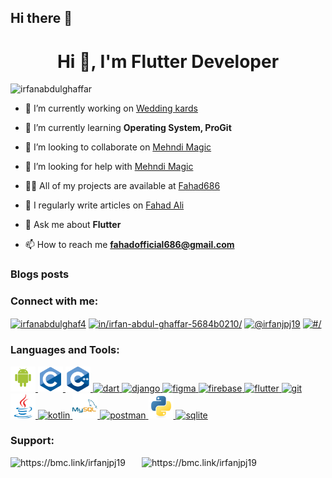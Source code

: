 ## Hi there 👋

<!--
**fahad686/fahad686** is a ✨ _special_ ✨ repository because its `README.md` (this file) appears on your GitHub profile.

Here are some ideas to get you started:

- 🔭 I’m currently working on ...
- 🌱 I’m currently learning ...
- 👯 I’m looking to collaborate on ...
- 🤔 I’m looking for help with ...
- 💬 Ask me about ...
- 📫 How to reach me: ...
- 😄 Pronouns: ...
- ⚡ Fun fact: ...
-->
<h1 align="center">Hi 👋, I'm Flutter Developer</h1>
<!-- <h3 align="center">A passionate frontend developer from Pakistan</h3> -->

<p align="left"> <img src="https://komarev.com/ghpvc/?username=irfanabdulghaffar&label=Profile%20views&color=0e75b6&style=flat" alt="irfanabdulghaffar" /> </p>

<!-- <p align="left"> <a href="https://github.com/ryo-ma/github-profile-trophy"><img src="https://github-profile-trophy.vercel.app/?username=irfanabdulghaffar" alt="irfanabdulghaffar" /></a> </p> -->

- 🔭 I’m currently working on [Wedding kards](https://play.google.com/store/apps/details?id=com.schuja.weddingcard)

- 🌱 I’m currently learning **Operating System, ProGit**

- 👯 I’m looking to collaborate on [Mehndi Magic](https://play.google.com/store/apps/details?id=com.mehndimagic.app)

- 🤝 I’m looking for help with [Mehndi Magic](https://play.google.com/store/apps/details?id=com.mehndimagic.app)

- 👨‍💻 All of my projects are available at [Fahad686](https://github.com/fahad686)

- 📝 I regularly write articles on [Fahad Ali]([https://github.com/fahad686](https://medium.com/@fahadofficial686))

- 💬 Ask me about **Flutter**

- 📫 How to reach me **fahadofficial686@gmail.com**

### Blogs posts
<!-- BLOG-POST-LIST:START -->
<!-- BLOG-POST-LIST:END -->

<h3 align="left">Connect with me:</h3>
<p align="left">
<a href="https://twitter.com/irfanabdulghaf4" target="blank"><img align="center" src="https://raw.githubusercontent.com/rahuldkjain/github-profile-readme-generator/master/src/images/icons/Social/twitter.svg" alt="irfanabdulghaf4" height="30" width="40" /></a>
<a href="https://linkedin.com/in/in/irfan-abdul-ghaffar-5684b0210/" target="blank"><img align="center" src="https://raw.githubusercontent.com/rahuldkjain/github-profile-readme-generator/master/src/images/icons/Social/linked-in-alt.svg" alt="in/irfan-abdul-ghaffar-5684b0210/" height="30" width="40" /></a>
<a href="https://medium.com/@irfanjpj19" target="blank"><img align="center" src="https://raw.githubusercontent.com/rahuldkjain/github-profile-readme-generator/master/src/images/icons/Social/medium.svg" alt="@irfanjpj19" height="30" width="40" /></a>
<a href="https://irfanlogo.000webhostapp.com/#/" target="blank"><img align="center" src="https://raw.githubusercontent.com/rahuldkjain/github-profile-readme-generator/master/src/images/icons/Social/rss.svg" alt="#/" height="30" width="40" /></a>
</p>

<h3 align="left">Languages and Tools:</h3>
<p align="left"> <a href="https://developer.android.com" target="_blank" rel="noreferrer"> <img src="https://raw.githubusercontent.com/devicons/devicon/master/icons/android/android-original-wordmark.svg" alt="android" width="40" height="40"/> </a> <a href="https://www.cprogramming.com/" target="_blank" rel="noreferrer"> <img src="https://raw.githubusercontent.com/devicons/devicon/master/icons/c/c-original.svg" alt="c" width="40" height="40"/> </a> <a href="https://www.w3schools.com/cpp/" target="_blank" rel="noreferrer"> <img src="https://raw.githubusercontent.com/devicons/devicon/master/icons/cplusplus/cplusplus-original.svg" alt="cplusplus" width="40" height="40"/> </a> <a href="https://dart.dev" target="_blank" rel="noreferrer"> <img src="https://www.vectorlogo.zone/logos/dartlang/dartlang-icon.svg" alt="dart" width="40" height="40"/> </a> <a href="https://www.djangoproject.com/" target="_blank" rel="noreferrer"> <img src="https://cdn.worldvectorlogo.com/logos/django.svg" alt="django" width="40" height="40"/> </a> <a href="https://www.figma.com/" target="_blank" rel="noreferrer"> <img src="https://www.vectorlogo.zone/logos/figma/figma-icon.svg" alt="figma" width="40" height="40"/> </a> <a href="https://firebase.google.com/" target="_blank" rel="noreferrer"> <img src="https://www.vectorlogo.zone/logos/firebase/firebase-icon.svg" alt="firebase" width="40" height="40"/> </a> <a href="https://flutter.dev" target="_blank" rel="noreferrer"> <img src="https://www.vectorlogo.zone/logos/flutterio/flutterio-icon.svg" alt="flutter" width="40" height="40"/> </a> <a href="https://git-scm.com/" target="_blank" rel="noreferrer"> <img src="https://www.vectorlogo.zone/logos/git-scm/git-scm-icon.svg" alt="git" width="40" height="40"/> </a> <a href="https://www.java.com" target="_blank" rel="noreferrer"> <img src="https://raw.githubusercontent.com/devicons/devicon/master/icons/java/java-original.svg" alt="java" width="40" height="40"/> </a> <a href="https://kotlinlang.org" target="_blank" rel="noreferrer"> <img src="https://www.vectorlogo.zone/logos/kotlinlang/kotlinlang-icon.svg" alt="kotlin" width="40" height="40"/> </a> <a href="https://www.mysql.com/" target="_blank" rel="noreferrer"> <img src="https://raw.githubusercontent.com/devicons/devicon/master/icons/mysql/mysql-original-wordmark.svg" alt="mysql" width="40" height="40"/> </a> <a href="https://postman.com" target="_blank" rel="noreferrer"> <img src="https://www.vectorlogo.zone/logos/getpostman/getpostman-icon.svg" alt="postman" width="40" height="40"/> </a> <a href="https://www.python.org" target="_blank" rel="noreferrer"> <img src="https://raw.githubusercontent.com/devicons/devicon/master/icons/python/python-original.svg" alt="python" width="40" height="40"/> </a> <a href="https://www.sqlite.org/" target="_blank" rel="noreferrer"> <img src="https://www.vectorlogo.zone/logos/sqlite/sqlite-icon.svg" alt="sqlite" width="40" height="40"/> </a> </p>

<h3 align="left">Support:</h3>
<p><a href="https://www.buymeacoffee.com/https://bmc.link/irfanjpj19"> <img align="left" src="https://cdn.buymeacoffee.com/buttons/v2/default-yellow.png" height="50" width="210" alt="https://bmc.link/irfanjpj19" /></a><a href="https://ko-fi.com/https://bmc.link/irfanjpj19"> <img align="left" src="https://cdn.ko-fi.com/cdn/kofi3.png?v=3" height="50" width="210" alt="https://bmc.link/irfanjpj19" /></a></p><br><br>

<!-- <p><img align="left" src="https://github-readme-stats.vercel.app/api/top-langs?username=irfanabdulghaffar&show_icons=true&locale=en&layout=compact" alt="irfanabdulghaffar" /></p> -->
<!-- 
<p>&nbsp;<img align="left" src="https://github-readme-stats.vercel.app/api?username=irfanabdulghaffar&show_icons=true&locale=en" alt="irfanabdulghaffar" /></p>
 -->
